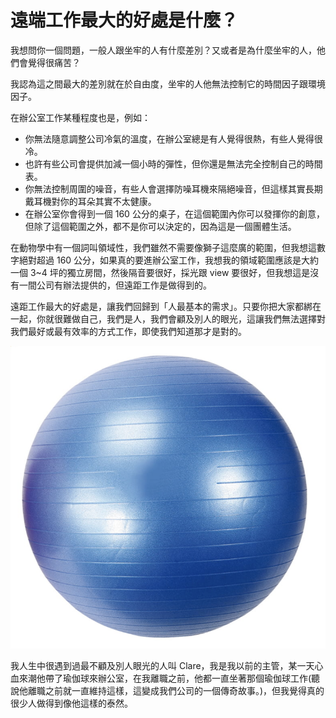 # 遠端工作最大的好處是什麼？

我想問你一個問題，一般人跟坐牢的人有什麼差別？又或者是為什麼坐牢的人，他們會覺得很痛苦？

我認為這之間最大的差別就在於自由度，坐牢的人他無法控制它的時間因子跟環境因子。

在辦公室工作某種程度也是，例如：

- 你無法隨意調整公司冷氣的溫度，在辦公室總是有人覺得很熱，有些人覺得很冷。
- 也許有些公司會提供加減一個小時的彈性，但你還是無法完全控制自己的時間表。
- 你無法控制周圍的噪音，有些人會選擇防噪耳機來隔絕噪音，但這樣其實長期戴耳機對你的耳朵其實不太健康。
- 在辦公室你會得到一個 160 公分的桌子，在這個範圍內你可以發揮你的創意，但除了這個範圍之外，都不是你可以決定的，因為這是一個團體生活。

在動物學中有一個詞叫領域性，我們雖然不需要像獅子這麼廣的範圍，但我想這數字絕對超過 160 公分，如果真的要進辦公室工作，我想我的領域範圍應該是大約一個 3~4 坪的獨立房間，然後隔音要很好，採光跟 view 要很好，但我想這是沒有一間公司有辦法提供的，但遠距工作是做得到的。

遠距工作最大的好處是，讓我們回歸到「人最基本的需求」。只要你把大家都綁在一起，你就很難做自己，我們是人，我們會顧及別人的眼光，這讓我們無法選擇對我們最好或最有效率的方式工作，即使我們知道那才是對的。

![yoga ball](https://github.com/alincode/2020-remote-year/raw/master/assets/yoga-ball.png)

我人生中很遇到過最不顧及別人眼光的人叫 Clare，我是我以前的主管，某一天心血來潮他帶了瑜伽球來辦公室，在我離職之前，他都一直坐著那個瑜伽球工作(聽說他離職之前就一直維持這樣，這變成我們公司的一個傳奇故事。)，但我覺得真的很少人做得到像他這樣的泰然。
